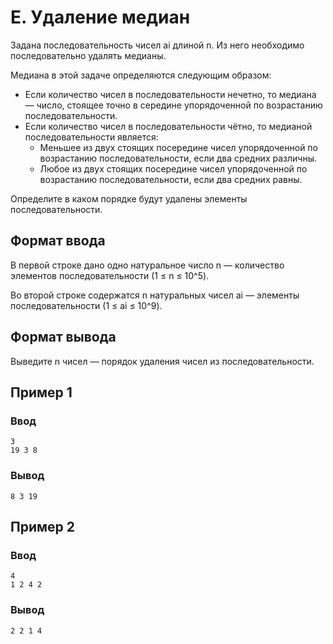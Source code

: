 # E. Удаление медиан

Задана последовательность чисел ai длиной n. Из него необходимо последовательно удалять медианы.

Медиана в этой задаче определяются следующим образом:

* Если количество чисел в последовательности нечетно, то медиана — число, стоящее точно в середине упорядоченной по возрастанию последовательности.
* Если количество чисел в последовательности чётно, то медианой последовательности является:
  * Меньшее из двух стоящих посередине чисел упорядоченной по возрастанию последовательности, если два средних различны.
  * Любое из двух стоящих посередине чисел упорядоченной по возрастанию последовательности, если два средних равны.

Определите в каком порядке будут удалены элементы последовательности.

## Формат ввода

В первой строке дано одно натуральное число n — количество элементов последовательности (1 ≤ n ≤ 10^5).

Во второй строке содержатся n натуральных чисел ai​ — элементы последовательности (1 ≤ ai ≤ 10^9).

## Формат вывода

Выведите n чисел — порядок удаления чисел из последовательности.

## Пример 1

### Ввод

```plain
3
19 3 8
```

### Вывод

```plain
8 3 19
```

## Пример 2

### Ввод

```plain
4
1 2 4 2
```

### Вывод

```plain
2 2 1 4
```
